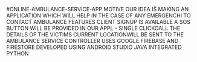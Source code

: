 #ONLINE-AMBULANCE-SERVICE-APP 
MOTIVE OUR IDEA IŠ MAKING AN APPLICATION WHICH WILL HELP IN THE CASE OF ANY EMERGENCHI TO CONTACT AMBULANCE 
FEATURES CLIENT SIGNUP IS AVAILABLE A SOS BUTTON WILL BE PROVIDED IN OUR APPL - SINGLE CLICKOALL THE DETAILS OF THE VICTIMS CURRENT LOCATIONWILL BE SENT TO THE AMBULANCE SERVICE CONTROLLER 
USES GOOGLE FIREBASE AND FIRESTORE DEVELOPED USING ANDROID STUDIO JAVA INTEGRATED PYTHON
